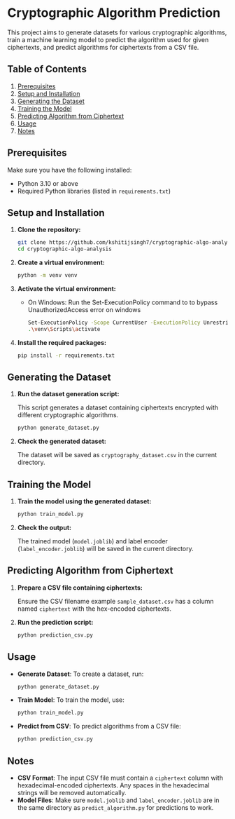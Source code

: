 # Cryptographic Algorithm Prediction

This project aims to generate datasets for various cryptographic algorithms, train a machine learning model to predict the algorithm used for given ciphertexts, and predict algorithms for ciphertexts from a CSV file.

## Table of Contents

1. [Prerequisites](#prerequisites)
2. [Setup and Installation](#setup-and-installation)
3. [Generating the Dataset](#generating-the-dataset)
4. [Training the Model](#training-the-model)
5. [Predicting Algorithm from Ciphertext](#predicting-algorithm-from-ciphertext)
6. [Usage](#usage)
7. [Notes](#notes)

## Prerequisites

Make sure you have the following installed:

- Python 3.10 or above
- Required Python libraries (listed in `requirements.txt`)

## Setup and Installation

1. **Clone the repository:**

    ```bash
    git clone https://github.com/kshitijsingh7/cryptographic-algo-analysis.git
    cd cryptographic-algo-analysis
    ```

2. **Create a virtual environment:**

    ```bash
    python -m venv venv
    ```

3. **Activate the virtual environment:**

    - On Windows: Run the Set-ExecutionPolicy command to to bypass UnauthorizedAccess error on windows

        ```bash
        Set-ExecutionPolicy -Scope CurrentUser -ExecutionPolicy Unrestricted
        .\venv\Scripts\activate
        ```

4. **Install the required packages:**

    ```bash
    pip install -r requirements.txt
    ```

## Generating the Dataset

1. **Run the dataset generation script:**

    This script generates a dataset containing ciphertexts encrypted with different cryptographic algorithms.

    ```bash
    python generate_dataset.py
    ```

2. **Check the generated dataset:**

    The dataset will be saved as `cryptography_dataset.csv` in the current directory.

## Training the Model

1. **Train the model using the generated dataset:**

    ```bash
    python train_model.py
    ```

2. **Check the output:**

    The trained model (`model.joblib`) and label encoder (`label_encoder.joblib`) will be saved in the current directory.

## Predicting Algorithm from Ciphertext

1. **Prepare a CSV file containing ciphertexts:**

    Ensure the CSV filename example `sample_dataset.csv` has a column named `ciphertext` with the hex-encoded ciphertexts.

2. **Run the prediction script:**

    ```bash
    python prediction_csv.py
    ```

## Usage

- **Generate Dataset**: To create a dataset, run:

    ```bash
    python generate_dataset.py
    ```

- **Train Model**: To train the model, use:

    ```bash
    python train_model.py
    ```

- **Predict from CSV**: To predict algorithms from a CSV file:

    ```bash
    python prediction_csv.py
    ```

## Notes

- **CSV Format**: The input CSV file must contain a `ciphertext` column with hexadecimal-encoded ciphertexts. Any spaces in the hexadecimal strings will be removed automatically.
- **Model Files**: Make sure `model.joblib` and `label_encoder.joblib` are in the same directory as `predict_algorithm.py` for predictions to work.
